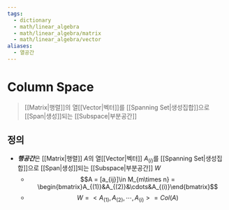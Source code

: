 ```yaml
---
tags:
  - dictionary
  - math/linear_algebra
  - math/linear_algebra/matrix
  - math/linear_algebra/vector
aliases:
  - 열공간
---
```

# Column Space
> [[Matrix|행렬]]의 열[[Vector|벡터]]를 [[Spanning Set|생성집합]]으로 [[Span|생성]]되는 [[Subspace|부분공간]]
## 정의
+ ***행공간***은 [[Matrix|행렬]] $A$의 열[[Vector|벡터]] $A_{(i)}$를 [[Spanning Set|생성집합]]으로 [[Span|생성]]되는 [[Subspace|부분공간]] $W$
	+ $$A = [a_{ij}]\in M_{m\times n} = \begin{bmatrix}A_{(1)}&A_{(2)}&\cdots&A_{(i)}\end{bmatrix}$$
	+ $$W = <A_{(1)}, A_{(2)}, \cdots, A_{(i)}> = Col(A)$$